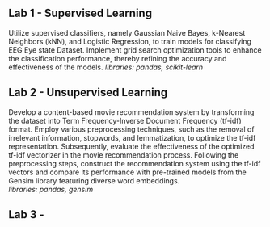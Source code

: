 ## Lab 1 - Supervised Learning
Utilize supervised classifiers, namely Gaussian Naive Bayes, k-Nearest Neighbors (kNN), and Logistic Regression, to train models for classifying EEG Eye state Dataset. Implement grid search optimization tools to enhance the classification performance, thereby refining the accuracy and effectiveness of the models.
*libraries: pandas, scikit-learn*

## Lab 2 - Unsupervised Learning

Develop a content-based movie recommendation system by transforming the dataset into Term Frequency-Inverse Document Frequency (tf-idf) format. Employ various preprocessing techniques, such as the removal of irrelevant information, stopwords, and lemmatization, to optimize the tf-idf representation. Subsequently, evaluate the effectiveness of the optimized tf-idf vectorizer in the movie recommendation process. Following the preprocessing steps, construct the recommendation system using the tf-idf vectors and compare its performance with pre-trained models from the Gensim library featuring diverse word embeddings.  
*libraries: pandas, gensim*

## Lab 3 - 
